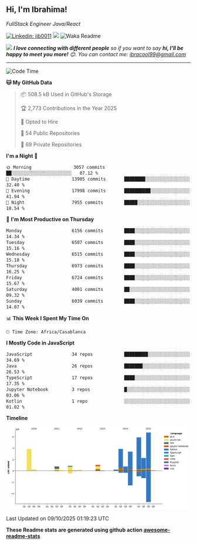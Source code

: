 <h2>Hi, I'm Ibrahima! </h2>
<p><em>FullStack Engineer Java/React
</em></p>


[![Linkedin: iib0011](https://img.shields.io/badge/-iib0011-blue?style=flat-square&logo=Linkedin&logoColor=white&link=https://www.linkedin.com/in/iib0011/)](https://www.linkedin.com/in/iib0011/)
![](https://visitor-badge.glitch.me/badge?page_id=iib0011)
![Waka Readme](https://github.com/iib0011/iib0011/workflows/Waka%20Readme/badge.svg)


<img src="https://media.giphy.com/media/LnQjpWaON8nhr21vNW/giphy.gif" width="60"> <em><b>I love connecting with different people</b> so if you want to say <b>hi, I'll be happy to meet you more!</b> 😊. You can contact me: ibracool99@gmail.com</em>

---
<!--START_SECTION:waka-->
![Code Time](http://img.shields.io/badge/Code%20Time-5%2C522%20hrs%2021%20mins-blue)

**🐱 My GitHub Data** 

> 📦 508.5 kB Used in GitHub's Storage 
 > 
> 🏆 2,773 Contributions in the Year 2025
 > 
> 💼 Opted to Hire
 > 
> 📜 54 Public Repositories 
 > 
> 🔑 69 Private Repositories 
 > 
**I'm a Night 🦉** 

```text
🌞 Morning                3057 commits        ██░░░░░░░░░░░░░░░░░░░░░░░   07.12 % 
🌆 Daytime                13905 commits       ████████░░░░░░░░░░░░░░░░░   32.40 % 
🌃 Evening                17998 commits       ██████████░░░░░░░░░░░░░░░   41.94 % 
🌙 Night                  7955 commits        █████░░░░░░░░░░░░░░░░░░░░   18.54 % 
```
📅 **I'm Most Productive on Thursday** 

```text
Monday                   6156 commits        ████░░░░░░░░░░░░░░░░░░░░░   14.34 % 
Tuesday                  6507 commits        ████░░░░░░░░░░░░░░░░░░░░░   15.16 % 
Wednesday                6515 commits        ████░░░░░░░░░░░░░░░░░░░░░   15.18 % 
Thursday                 6973 commits        ████░░░░░░░░░░░░░░░░░░░░░   16.25 % 
Friday                   6724 commits        ████░░░░░░░░░░░░░░░░░░░░░   15.67 % 
Saturday                 4001 commits        ██░░░░░░░░░░░░░░░░░░░░░░░   09.32 % 
Sunday                   6039 commits        ████░░░░░░░░░░░░░░░░░░░░░   14.07 % 
```


📊 **This Week I Spent My Time On** 

```text
🕑︎ Time Zone: Africa/Casablanca
```

**I Mostly Code in JavaScript** 

```text
JavaScript               34 repos            █████████░░░░░░░░░░░░░░░░   34.69 % 
Java                     26 repos            ███████░░░░░░░░░░░░░░░░░░   26.53 % 
TypeScript               17 repos            ████░░░░░░░░░░░░░░░░░░░░░   17.35 % 
Jupyter Notebook         3 repos             █░░░░░░░░░░░░░░░░░░░░░░░░   03.06 % 
Kotlin                   1 repo              ░░░░░░░░░░░░░░░░░░░░░░░░░   01.02 % 
```



**Timeline**

![Lines of Code chart](https://raw.githubusercontent.com/iib0011/iib0011/master/assets/bar_graph.png)


 Last Updated on 09/10/2025 01:19:23 UTC
<!--END_SECTION:waka-->

**These Readme stats are generated using github action [awesome-readme-stats](https://github.com/iib0011/waka-readme-stats)**
